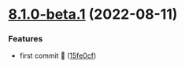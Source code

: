 # [8.1.0-beta.1](https://github.com/vodyani/class-decorator/compare/v8.0.1...v8.1.0-beta.1) (2022-08-11)


### Features

* first commit 🌈 ([15fe0cf](https://github.com/vodyani/class-decorator/commit/15fe0cf936d52db32a3b445aec3607fd7b4ee578))
